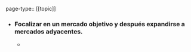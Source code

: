 page-type:: [[topic]]
- ### Focalizar en un mercado objetivo y después expandirse a mercados adyacentes.
  - 


